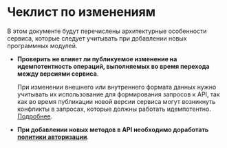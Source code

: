 # Чеклист по изменениям

В этом документе будут перечислены архитектурные особенности сервиса,
которые следует учитывать при добавлении новых программных модулей.

- **Проверить не влияет ли публикуемое изменение на идемпотентность операций,
выполняемых во время перехода между версиями сервиса**.

    При изменении внешнего или внутреннего формата данных нужно учитывать их
    использование для формирования запросов к API, так как во время публикации
    новой версии сервиса могут возникнуть конфликты в запросах, которые должны
    работать идемпотентно. [Подробнее](README.md).
- **При добавлении новых методов в API необходимо доработать [политики авторизации](https://github.com/valitydev/bouncer-policies)**.
